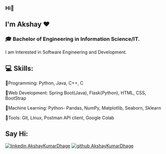 ### Hi👋
## I'm Akshay ❤

###  🎓 Bachelor of Engineering in Information Science/IT.
I am Interested in Software Engineering and Development.

## 💻 Skills:  

💠Programming: Python, Java, C++, C

💠Web Development: Spring Boot(Java), Flask(Python), HTML, CSS, BootStrap

💠Machine Learning: Python- Pandas, NumPy, Matplotlib, Seaborn, Sklearn

💠Tools: Git, Linux, Postman API client, Google Colab


<!-- icons  -->
[1.1]: https://github.com/ombharatiya/ombharatiya/blob/master/assets/icons/icons8-linkedin-48.png (linkedin icon with padding)
[2.1]: https://github.com/ombharatiya/ombharatiya/blob/master/assets/icons/icons8-github-48.png (github icon with padding)

<!-- links to my social media accounts -->
[1]: https://www.linkedin.com/in/akshaykumardhage
[2]: https://www.github.com/AkshayKumarDhage

## Say Hi:
<!-- section - social media icons -->
[![linkedin AkshayKumarDhage][1.1]][1]
[![github AkshayKumarDhage][2.1]][2]

<!--
**AkshayKumarDhage/AkshayKumarDhage** is a ✨ _special_ ✨ repository because its `README.md` (this file) appears on your GitHub profile.

Here are some ideas to get you started:

- 🔭 I’m currently working on ...
- 🌱 I’m currently learning ...
- 👯 I’m looking to collaborate on ...
- 🤔 I’m looking for help with ...
- 💬 Ask me about ...
- 📫 How to reach me: ...
- 😄 Pronouns: ...
- ⚡ Fun fact: ...
-->
